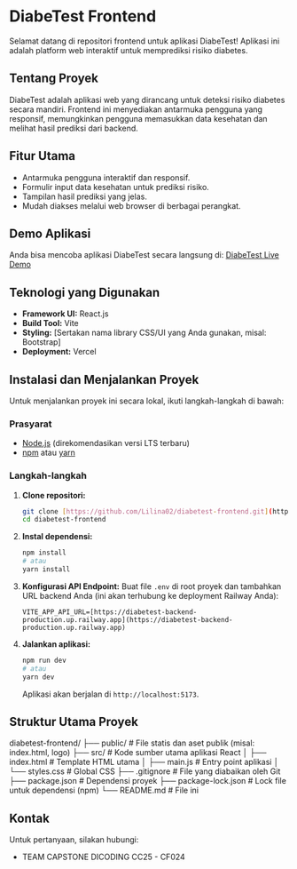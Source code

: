 # DiabeTest Frontend

Selamat datang di repositori frontend untuk aplikasi DiabeTest! Aplikasi ini adalah platform web interaktif untuk memprediksi risiko diabetes.

## Tentang Proyek

DiabeTest adalah aplikasi web yang dirancang untuk deteksi risiko diabetes secara mandiri. Frontend ini menyediakan antarmuka pengguna yang responsif, memungkinkan pengguna memasukkan data kesehatan dan melihat hasil prediksi dari backend.

## Fitur Utama

* Antarmuka pengguna interaktif dan responsif.
* Formulir input data kesehatan untuk prediksi risiko.
* Tampilan hasil prediksi yang jelas.
* Mudah diakses melalui web browser di berbagai perangkat.

## Demo Aplikasi

Anda bisa mencoba aplikasi DiabeTest secara langsung di:
[DiabeTest Live Demo](https://diabetest-frontend-8ugr-git-master-lilina02s-projects.vercel.app/)

## Teknologi yang Digunakan

* **Framework UI:** React.js
* **Build Tool:** Vite
* **Styling:** [Sertakan nama library CSS/UI yang Anda gunakan, misal: Bootstrap]
* **Deployment:** Vercel

## Instalasi dan Menjalankan Proyek

Untuk menjalankan proyek ini secara lokal, ikuti langkah-langkah di bawah:

### Prasyarat

* [Node.js](https://nodejs.org/) (direkomendasikan versi LTS terbaru)
* [npm](https://www.npmjs.com/) atau [yarn](https://yarnpkg.com/)

### Langkah-langkah

1.  **Clone repositori:**
    ```bash
    git clone [https://github.com/Lilina02/diabetest-frontend.git](https://github.com/Lilina02/diabetest-frontend.git)
    cd diabetest-frontend
    ```

2.  **Instal dependensi:**
    ```bash
    npm install
    # atau
    yarn install
    ```

3.  **Konfigurasi API Endpoint:**
    Buat file `.env` di root proyek dan tambahkan URL backend Anda (ini akan terhubung ke deployment Railway Anda):
    ```
    VITE_APP_API_URL=[https://diabetest-backend-production.up.railway.app](https://diabetest-backend-production.up.railway.app)
    ```

4.  **Jalankan aplikasi:**
    ```bash
    npm run dev
    # atau
    yarn dev
    ```
    Aplikasi akan berjalan di `http://localhost:5173`.

## Struktur Utama Proyek

diabetest-frontend/
├── public/                 # File statis dan aset publik (misal: index.html, logo)
├── src/                    # Kode sumber utama aplikasi React
│   ├── index.html          # Template HTML utama
│   ├── main.js             # Entry point aplikasi
│   └── styles.css          # Global CSS
├── .gitignore              # File yang diabaikan oleh Git
├── package.json            # Dependensi proyek
├── package-lock.json       # Lock file untuk dependensi (npm)
└── README.md               # File ini


## Kontak

Untuk pertanyaan, silakan hubungi:
* TEAM CAPSTONE DICODING CC25 - CF024
